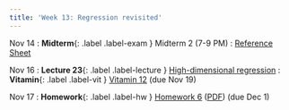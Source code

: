 ```yaml
---
title: 'Week 13: Regression revisited'
---
```


Nov 14
: **Midterm**{: .label .label-exam } Midterm 2 (7-9 PM)
    : [Reference Sheet](resources/assets/exams/mt2reference.pdf)

Nov 16
: **Lecture 23**{: .label .label-lecture } [High-dimensional regression](lecture/lec23)
: **Vitamin**{: .label .label-vit } [Vitamin 12](https://www.gradescope.com/courses/572015/assignments/3695897) (due Nov 19)

Nov 17
: **Homework**{: .label .label-hw } [Homework 6](https://data102.datahub.berkeley.edu/hub/user-redirect/git-pull?repo=https%3A%2F%2Fgithub.com%2Fds-102%2Ffa23-materials&urlpath=lab%2Ftree%2Ffa23-materials%2Fhw%2Fhw06%2Fhw6.pdf&branch=main) ([PDF](resources/assets/hw/hw6.pdf)) (due Dec 1)